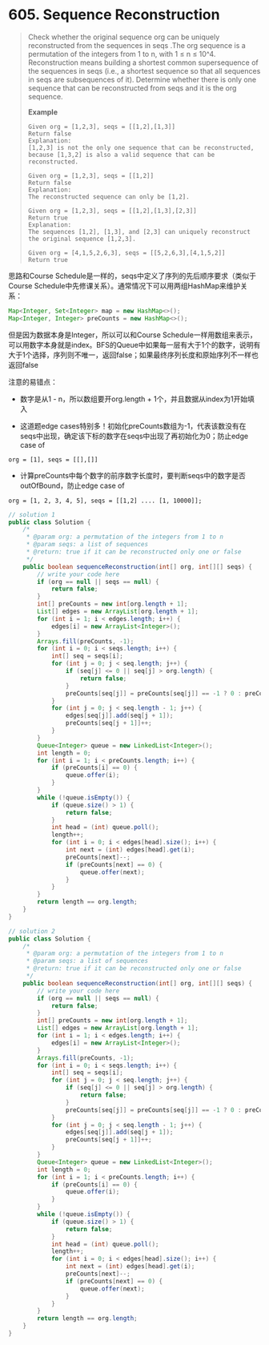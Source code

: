 # 605. Sequence Reconstruction

> Check whether the original sequence  org  can be uniquely reconstructed from the sequences in  seqs .The org sequence is a permutation of the integers from 1 to n, with 1 ≤ n ≤ 10^4. Reconstruction means building a shortest common supersequence of the sequences in  seqs  \(i.e., a shortest sequence so that all sequences in  seqs  are subsequences of it\). Determine whether there is only one sequence that can be reconstructed from  seqs  and it is the  org  sequence.
>
> **Example**
>
> ```
> Given org = [1,2,3], seqs = [[1,2],[1,3]]
> Return false
> Explanation:
> [1,2,3] is not the only one sequence that can be reconstructed, because [1,3,2] is also a valid sequence that can be reconstructed.
>
> Given org = [1,2,3], seqs = [[1,2]]
> Return false
> Explanation:
> The reconstructed sequence can only be [1,2].
>
> Given org = [1,2,3], seqs = [[1,2],[1,3],[2,3]]
> Return true
> Explanation:
> The sequences [1,2], [1,3], and [2,3] can uniquely reconstruct the original sequence [1,2,3].
>
> Given org = [4,1,5,2,6,3], seqs = [[5,2,6,3],[4,1,5,2]]
> Return true
> ```

思路和Course Schedule是一样的，seqs中定义了序列的先后顺序要求（类似于Course Schedule中先修课关系）。通常情况下可以用两组HashMap来维护关系：

```java
Map<Integer, Set<Integer> map = new HashMap<>();
Map<Integer, Integer> preCounts = new HashMap<>();
```

但是因为数据本身是Integer，所以可以和Course Schedule一样用数组来表示，可以用数字本身就是index。BFS的Queue中如果每一层有大于1个的数字，说明有大于1个选择，序列则不唯一，返回false；如果最终序列长度和原始序列不一样也返回false

注意的易错点：

* 数字是从1 - n，所以数组要开org.length + 1个，并且数据从index为1开始填入

* 这道题edge cases特别多！初始化preCounts数组为-1，代表该数没有在seqs中出现，确定该下标的数字在seqs中出现了再初始化为0；防止edge case of

```
org = [1], seqs = [[],[]]
```

* 计算preCounts中每个数字的前序数字长度时，要判断seqs中的数字是否outOfBound，防止edge case of

```
org = [1, 2, 3, 4, 5], seqs = [[1,2] .... [1, 10000]];
```

```java
// solution 1
public class Solution {
    /*
     * @param org: a permutation of the integers from 1 to n
     * @param seqs: a list of sequences
     * @return: true if it can be reconstructed only one or false
     */
    public boolean sequenceReconstruction(int[] org, int[][] seqs) {
        // write your code here
        if (org == null || seqs == null) {
            return false;
        }
        int[] preCounts = new int[org.length + 1];
        List[] edges = new ArrayList[org.length + 1];
        for (int i = 1; i < edges.length; i++) {
            edges[i] = new ArrayList<Integer>();
        }
        Arrays.fill(preCounts, -1);
        for (int i = 0; i < seqs.length; i++) {
            int[] seq = seqs[i];
            for (int j = 0; j < seq.length; j++) {
                if (seq[j] <= 0 || seq[j] > org.length) {
                    return false;
                }
                preCounts[seq[j]] = preCounts[seq[j]] == -1 ? 0 : preCounts[seq[j]];
            }
            for (int j = 0; j < seq.length - 1; j++) {
                edges[seq[j]].add(seq[j + 1]);
                preCounts[seq[j + 1]]++;
            }
        }
        Queue<Integer> queue = new LinkedList<Integer>();
        int length = 0;
        for (int i = 1; i < preCounts.length; i++) {
            if (preCounts[i] == 0) {
                queue.offer(i);
            }
        }
        while (!queue.isEmpty()) {
            if (queue.size() > 1) {
                return false;
            }
            int head = (int) queue.poll();
            length++;
            for (int i = 0; i < edges[head].size(); i++) {
                int next = (int) edges[head].get(i);
                preCounts[next]--;
                if (preCounts[next] == 0) {
                    queue.offer(next);
                }
            }
        }
        return length == org.length;
    }
}

// solution 2
public class Solution {
    /*
     * @param org: a permutation of the integers from 1 to n
     * @param seqs: a list of sequences
     * @return: true if it can be reconstructed only one or false
     */
    public boolean sequenceReconstruction(int[] org, int[][] seqs) {
        // write your code here
        if (org == null || seqs == null) {
            return false;
        }
        int[] preCounts = new int[org.length + 1];
        List[] edges = new ArrayList[org.length + 1];
        for (int i = 1; i < edges.length; i++) {
            edges[i] = new ArrayList<Integer>();
        }
        Arrays.fill(preCounts, -1);
        for (int i = 0; i < seqs.length; i++) {
            int[] seq = seqs[i];
            for (int j = 0; j < seq.length; j++) {
                if (seq[j] <= 0 || seq[j] > org.length) {
                    return false;
                }
                preCounts[seq[j]] = preCounts[seq[j]] == -1 ? 0 : preCounts[seq[j]];
            }
            for (int j = 0; j < seq.length - 1; j++) {
                edges[seq[j]].add(seq[j + 1]);
                preCounts[seq[j + 1]]++;
            }
        }
        Queue<Integer> queue = new LinkedList<Integer>();
        int length = 0;
        for (int i = 1; i < preCounts.length; i++) {
            if (preCounts[i] == 0) {
                queue.offer(i);
            }
        }
        while (!queue.isEmpty()) {
            if (queue.size() > 1) {
                return false;
            }
            int head = (int) queue.poll();
            length++;
            for (int i = 0; i < edges[head].size(); i++) {
                int next = (int) edges[head].get(i);
                preCounts[next]--;
                if (preCounts[next] == 0) {
                    queue.offer(next);
                }
            }
        }
        return length == org.length;
    }
}
```




